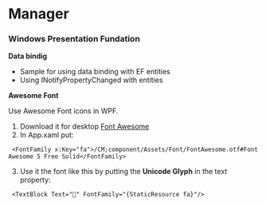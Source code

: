 # Manager

### Windows Presentation Fundation
**Data bindig**
 - Sample for using data binding with EF entities
 - Using INotifyPropertyChanged with entities

**Awesome Font**

Use Awesome Font icons in WPF.
 1. Download it for desktop [Font Awesome](https://fontawesome.com/download)
 2. In App.xaml put:
  ```axml
   <FontFamily x:Key="fa">/CM;component/Assets/Font/FontAwesome.otf#Font Awesome 5 Free Solid</FontFamily>
  ```
  3. Use it the font like this by putting the  **Unicode Glyph** in the text property:
  ```axml
   <TextBlock Text="" FontFamily="{StaticResource fa}"/>
  ```
